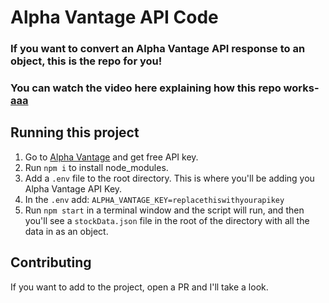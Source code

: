 # Alpha Vantage API Code

### If you want to convert an Alpha Vantage API response to an object, this is the repo for you!

### You can watch the video here explaining how this repo works- [aaa](aaa)

## Running this project

1. Go to [Alpha Vantage](https://www.alphavantage.co/) and get free API key.
2. Run `npm i` to install node_modules.
3. Add a `.env` file to the root directory. This is where you'll be adding you Alpha Vantage API Key.
4. In the `.env` add: `ALPHA_VANTAGE_KEY=replacethiswithyourapikey`
5. Run `npm start` in a terminal window and the script will run, and then you'll see a `stockData.json` file in the root of the directory with all the data in as an object.

## Contributing

If you want to add to the project, open a PR and I'll take a look.
